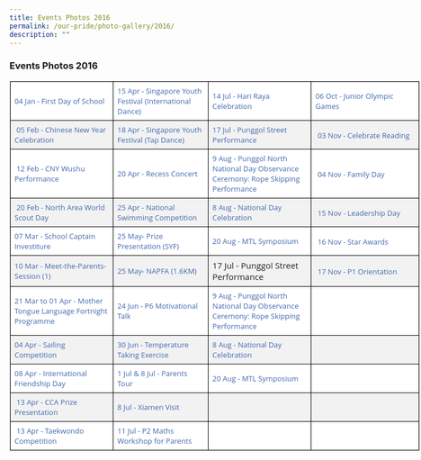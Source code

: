 ```yaml
---
title: Events Photos 2016
permalink: /our-pride/photo-gallery/2016/
description: ""
---
```



### **Events Photos 2016**

<table class="eve-photo ive_eobj_left iveo_table ives_tab_1" style="margin: 0px 10px 0px 0px; outline: 0px; padding: 0px; border: 1px solid rgb(234, 234, 234); border-collapse: collapse; color: rgb(40, 40, 40); font-family: &quot;Open Sans&quot;, sans-serif; font-size: 15px; font-style: normal; font-variant-ligatures: normal; font-variant-caps: normal; font-weight: 400; letter-spacing: normal; orphans: 2; text-align: left; text-transform: none; white-space: normal; widows: 2; word-spacing: 0px; -webkit-text-stroke-width: 0px; background-color: rgb(255, 255, 255); text-decoration-thickness: initial; text-decoration-style: initial; text-decoration-color: initial; width: 730px;"><tbody style="margin: 0px; outline: 0px; padding: 0px;"><tr style="margin: 0px; outline: 0px; padding: 0px;"><td style="margin: 0px; outline: 0px; padding: 7px; text-align: left; background: rgb(255, 255, 255); color: rgb(34, 34, 34); border: 1px solid rgb(0, 0, 0); width: 184px;"><a href="https://flic.kr/s/aHskAFYLfL" target="" style="margin: 0px; outline: 0px; padding: 0px; color: rgb(64, 103, 174); text-decoration: none;"><font size="2" style="margin: 0px; outline: 0px; padding: 0px;">04 Jan - First Day of School</font></a></td><td style="margin: 0px; outline: 0px; padding: 7px; text-align: left; background: rgb(255, 255, 255); color: rgb(34, 34, 34); border: 1px solid rgb(0, 0, 0); width: 167px;"><font size="2" style="margin: 0px; outline: 0px; padding: 0px;"><a href="https://flic.kr/s/aHskAkb1zX" target="" style="margin: 0px; outline: 0px; padding: 0px; color: rgb(64, 103, 174); text-decoration: none;">15 Apr - Singapore Youth Festival (International Dance)&nbsp;</a></font></td><td style="margin: 0px; outline: 0px; padding: 7px; text-align: left; background: rgb(255, 255, 255); color: rgb(34, 34, 34); border: 1px solid rgb(0, 0, 0); width: 182px;"><font size="2" style="margin: 0px; outline: 0px; padding: 0px;"><a href="https://flic.kr/s/aHskED9F7V" target="" style="margin: 0px; outline: 0px; padding: 0px; color: rgb(64, 103, 174); text-decoration: none;">14 Jul - Hari Raya Celebration</a></font></td><td style="margin: 0px; outline: 0px; padding: 7px; text-align: left; background: rgb(255, 255, 255); color: rgb(34, 34, 34); border: 1px solid rgb(0, 0, 0); width: 196px;"><font size="2" style="margin: 0px; outline: 0px; padding: 0px;"><a href="https://flic.kr/s/aHskNqGZTH" target="_blank" style="margin: 0px; outline: 0px; padding: 0px; color: rgb(64, 103, 174); text-decoration: none;">06 Oct - Junior Olympic Games</a>&nbsp;</font></td></tr><tr style="margin: 0px; outline: 0px; padding: 0px;"><td style="margin: 0px; outline: 0px; padding: 7px; text-align: left; background: rgb(242, 242, 242); color: rgb(34, 34, 34); border: 1px solid rgb(0, 0, 0);"><a href="https://flic.kr/s/aHskwZL8Cd" target="" style="margin: 0px; outline: 0px; padding: 0px; color: rgb(64, 103, 174); text-decoration: none;"><font size="2" style="margin: 0px; outline: 0px; padding: 0px;">&nbsp;05 Feb - Chinese New Year Celebration</font></a></td><td style="margin: 0px; outline: 0px; padding: 7px; text-align: left; background: rgb(242, 242, 242); color: rgb(34, 34, 34); border: 1px solid rgb(0, 0, 0);"><font size="2" style="margin: 0px; outline: 0px; padding: 0px;"><a href="https://flic.kr/s/aHskx1Z4A2" target="" style="margin: 0px; outline: 0px; padding: 0px; color: rgb(64, 103, 174); text-decoration: none;">18 Apr - Singapore Youth Festival (Tap Dance)&nbsp;</a></font></td><td style="margin: 0px; outline: 0px; padding: 7px; text-align: left; background: rgb(242, 242, 242); color: rgb(34, 34, 34); border: 1px solid rgb(0, 0, 0);"><font size="2" style="margin: 0px; outline: 0px; padding: 0px;"><a href="https://flic.kr/s/aHskAecJdx" target="" style="margin: 0px; outline: 0px; padding: 0px; color: rgb(64, 103, 174); text-decoration: none;">17 Jul - Punggol Street Performance</a></font></td><td style="margin: 0px; outline: 0px; padding: 7px; text-align: left; background: rgb(242, 242, 242); color: rgb(34, 34, 34); border: 1px solid rgb(0, 0, 0); width: 60px;">&nbsp;<a href="https://flic.kr/s/aHskL8rgvm" target="_blank" style="margin: 0px; outline: 0px; padding: 0px; color: rgb(64, 103, 174); text-decoration: none;"><font size="2" style="margin: 0px; outline: 0px; padding: 0px;">03 Nov - Celebrate Reading</font></a></td></tr><tr style="margin: 0px; outline: 0px; padding: 0px;"><td style="margin: 0px; outline: 0px; padding: 7px; text-align: left; background: rgb(255, 255, 255); color: rgb(34, 34, 34); border: 1px solid rgb(0, 0, 0);"><font size="2" style="margin: 0px; outline: 0px; padding: 0px;">&nbsp;<a href="https://flic.kr/s/aHskwZMDef" target="" style="margin: 0px; outline: 0px; padding: 0px; color: rgb(64, 103, 174); text-decoration: none;">12 Feb - CNY Wushu Performance</a></font></td><td style="margin: 0px; outline: 0px; padding: 7px; text-align: left; background: rgb(255, 255, 255); color: rgb(34, 34, 34); border: 1px solid rgb(0, 0, 0);"><font size="2" style="margin: 0px; outline: 0px; padding: 0px;"><a href="https://flic.kr/s/aHskAQrcGX" target="" style="margin: 0px; outline: 0px; padding: 0px; color: rgb(64, 103, 174); text-decoration: none;">20 Apr - Recess Concert</a></font></td><td style="margin: 0px; outline: 0px; padding: 7px; text-align: left; background: rgb(255, 255, 255); color: rgb(34, 34, 34); border: 1px solid rgb(0, 0, 0);"><font size="2" style="margin: 0px; outline: 0px; padding: 0px;"><a href="https://flic.kr/s/aHskH6ubkL" target="" style="margin: 0px; outline: 0px; padding: 0px; color: rgb(64, 103, 174); text-decoration: none;">9 Aug - Punggol North National Day Observance Ceremony: Rope Skipping Performance</a>&nbsp;</font></td><td style="margin: 0px; outline: 0px; padding: 7px; text-align: left; background: rgb(255, 255, 255); color: rgb(34, 34, 34); border: 1px solid rgb(0, 0, 0); width: 60px;">&nbsp;<a href="https://flic.kr/s/aHskL8rP91" target="_blank" style="margin: 0px; outline: 0px; padding: 0px; color: rgb(64, 103, 174); text-decoration: none;"><font size="2" style="margin: 0px; outline: 0px; padding: 0px;">04 Nov - Family Day</font></a></td></tr><tr style="margin: 0px; outline: 0px; padding: 0px;"><td style="margin: 0px; outline: 0px; padding: 7px; text-align: left; background: rgb(242, 242, 242); color: rgb(34, 34, 34); border: 1px solid rgb(0, 0, 0);"><font size="2" style="margin: 0px; outline: 0px; padding: 0px;">&nbsp;<a href="https://flic.kr/s/aHskwZN8QJ" target="" style="margin: 0px; outline: 0px; padding: 0px; color: rgb(64, 103, 174); text-decoration: none;">20 Feb - North Area World Scout Day</a></font></td><td style="margin: 0px; outline: 0px; padding: 7px; text-align: left; background: rgb(242, 242, 242); color: rgb(34, 34, 34); border: 1px solid rgb(0, 0, 0);"><font size="2" style="margin: 0px; outline: 0px; padding: 0px;"><a href="https://flic.kr/s/aHskAhceU9" target="" style="margin: 0px; outline: 0px; padding: 0px; color: rgb(64, 103, 174); text-decoration: none;">25 Apr - National Swimming Competition</a>&nbsp;</font></td><td style="margin: 0px; outline: 0px; padding: 7px; text-align: left; background: rgb(242, 242, 242); color: rgb(34, 34, 34); border: 1px solid rgb(0, 0, 0);"><font size="2" style="margin: 0px; outline: 0px; padding: 0px;"><a href="https://flic.kr/s/aHskCrokzr" target="" style="margin: 0px; outline: 0px; padding: 0px; color: rgb(64, 103, 174); text-decoration: none;">8 Aug - National Day Celebration</a>&nbsp;</font></td><td style="margin: 0px; outline: 0px; padding: 7px; text-align: left; background: rgb(242, 242, 242); color: rgb(34, 34, 34); border: 1px solid rgb(0, 0, 0); width: 60px;">&nbsp;<a href="https://flic.kr/s/aHskGTysFn" target="_blank" style="margin: 0px; outline: 0px; padding: 0px; color: rgb(64, 103, 174); text-decoration: none;"><font size="2" style="margin: 0px; outline: 0px; padding: 0px;">15 Nov - Leadership Day</font></a></td></tr><tr style="margin: 0px; outline: 0px; padding: 0px;"><td style="margin: 0px; outline: 0px; padding: 7px; text-align: left; background: rgb(255, 255, 255); color: rgb(34, 34, 34); border: 1px solid rgb(0, 0, 0);"><a href="https://flic.kr/s/aHskwZNE2q" target="" style="margin: 0px; outline: 0px; padding: 0px; color: rgb(64, 103, 174); text-decoration: none;"><font size="2" style="margin: 0px; outline: 0px; padding: 0px;">07 Mar - School Captain Investiture</font></a></td><td style="margin: 0px; outline: 0px; padding: 7px; text-align: left; background: rgb(255, 255, 255); color: rgb(34, 34, 34); border: 1px solid rgb(0, 0, 0);"><font size="2" style="margin: 0px; outline: 0px; padding: 0px;"><a href="https://flic.kr/s/aHskD1B49U" target="" style="margin: 0px; outline: 0px; padding: 0px; color: rgb(64, 103, 174); text-decoration: none;">25 May- Prize Presentation (SYF)</a></font></td><td style="margin: 0px; outline: 0px; padding: 7px; text-align: left; background: rgb(255, 255, 255); color: rgb(34, 34, 34); border: 1px solid rgb(0, 0, 0);"><font size="2" style="margin: 0px; outline: 0px; padding: 0px;"><a href="https://flic.kr/s/aHskHsNm9R" target="" style="margin: 0px; outline: 0px; padding: 0px; color: rgb(64, 103, 174); text-decoration: none;">20 Aug - MTL Symposium</a>&nbsp;</font></td><td style="margin: 0px; outline: 0px; padding: 7px; text-align: left; background: rgb(255, 255, 255); color: rgb(34, 34, 34); border: 1px solid rgb(0, 0, 0); width: 60px;">&nbsp;<a href="https://flic.kr/s/aHskLvTZeg" target="_blank" style="margin: 0px; outline: 0px; padding: 0px; color: rgb(64, 103, 174); text-decoration: none;"><font size="2" style="margin: 0px; outline: 0px; padding: 0px;">16 Nov - Star Awards</font></a></td></tr><tr style="margin: 0px; outline: 0px; padding: 0px;"><td style="margin: 0px; outline: 0px; padding: 7px; text-align: left; background: rgb(242, 242, 242); color: rgb(34, 34, 34); border: 1px solid rgb(0, 0, 0);"><a href="https://flic.kr/s/aHskwZPyxY" target="" style="margin: 0px; outline: 0px; padding: 0px; color: rgb(64, 103, 174); text-decoration: none;"><font size="2" style="margin: 0px; outline: 0px; padding: 0px;">10 Mar - Meet-the-Parents-Session (1)</font></a></td><td style="margin: 0px; outline: 0px; padding: 7px; text-align: left; background: rgb(242, 242, 242); color: rgb(34, 34, 34); border: 1px solid rgb(0, 0, 0);"><font size="2" style="margin: 0px; outline: 0px; padding: 0px;"><a href="https://flic.kr/s/aHskDxACjP" target="" style="margin: 0px; outline: 0px; padding: 0px; color: rgb(64, 103, 174); text-decoration: none;">25 May- NAPFA (1.6KM)&nbsp;</a></font></td><td style="margin: 0px; outline: 0px; padding: 7px; text-align: left; background: rgb(242, 242, 242); color: rgb(34, 34, 34); border: 1px solid rgb(0, 0, 0);">17 Jul - Punggol Street Performance</td><td style="margin: 0px; outline: 0px; padding: 7px; text-align: left; background: rgb(242, 242, 242); color: rgb(34, 34, 34); border: 1px solid rgb(0, 0, 0); width: 60px;">&nbsp;<font size="2" style="margin: 0px; outline: 0px; padding: 0px;"><a href="https://flic.kr/s/aHskH7T1Bn" target="_blank" style="margin: 0px; outline: 0px; padding: 0px; color: rgb(64, 103, 174); text-decoration: none;">17 Nov - P1 Orientation</a></font></td></tr><tr style="margin: 0px; outline: 0px; padding: 0px;"><td style="margin: 0px; outline: 0px; padding: 7px; text-align: left; background: rgb(255, 255, 255); color: rgb(34, 34, 34); border: 1px solid rgb(0, 0, 0);"><font size="2" style="margin: 0px; outline: 0px; padding: 0px;"><a href="https://flic.kr/s/aHskAQoqsH" target="" style="margin: 0px; outline: 0px; padding: 0px; color: rgb(64, 103, 174); text-decoration: none;">21 Mar to 01 Apr - Mother Tongue Language Fortnight Programme</a></font></td><td style="margin: 0px; outline: 0px; padding: 7px; text-align: left; background: rgb(255, 255, 255); color: rgb(34, 34, 34); border: 1px solid rgb(0, 0, 0);"><font size="2" style="margin: 0px; outline: 0px; padding: 0px;"><a href="https://flic.kr/s/aHskAdejyS" target="" style="margin: 0px; outline: 0px; padding: 0px; color: rgb(64, 103, 174); text-decoration: none;">24 Jun - P6 Motivational Talk</a></font></td><td style="margin: 0px; outline: 0px; padding: 7px; text-align: left; background: rgb(255, 255, 255); color: rgb(34, 34, 34); border: 1px solid rgb(0, 0, 0);"><a href="https://flic.kr/s/aHskH6ubkL" target="_blank" style="margin: 0px; outline: 0px; padding: 0px; color: rgb(64, 103, 174); text-decoration: none;"><font size="2" style="margin: 0px; outline: 0px; padding: 0px;">9 Aug - Punggol North National Day Observance Ceremony: Rope Skipping Performance</font></a></td><td style="margin: 0px; outline: 0px; padding: 7px; text-align: center; background: rgb(255, 255, 255); color: rgb(34, 34, 34); border: 1px solid rgb(0, 0, 0); width: 60px;">&nbsp;</td></tr><tr style="margin: 0px; outline: 0px; padding: 0px;"><td style="margin: 0px; outline: 0px; padding: 7px; text-align: left; background: rgb(242, 242, 242); color: rgb(34, 34, 34); border: 1px solid rgb(0, 0, 0);"><a href="https://flic.kr/s/aHskzF6aaj" target="" style="margin: 0px; outline: 0px; padding: 0px; color: rgb(64, 103, 174); text-decoration: none;"><font size="2" style="margin: 0px; outline: 0px; padding: 0px;">04 Apr - Sailing Competition</font></a></td><td style="margin: 0px; outline: 0px; padding: 7px; text-align: left; background: rgb(242, 242, 242); color: rgb(34, 34, 34); border: 1px solid rgb(0, 0, 0);"><font size="2" style="margin: 0px; outline: 0px; padding: 0px;"><a href="https://flic.kr/s/aHskAeaZSH" target="" style="margin: 0px; outline: 0px; padding: 0px; color: rgb(64, 103, 174); text-decoration: none;">30 Jun - Temperature Taking Exercise&nbsp;</a></font></td><td style="margin: 0px; outline: 0px; padding: 7px; text-align: left; background: rgb(242, 242, 242); color: rgb(34, 34, 34); border: 1px solid rgb(0, 0, 0);"><a href="https://flic.kr/s/aHskCrokzr" target="_blank" style="margin: 0px; outline: 0px; padding: 0px; color: rgb(64, 103, 174); text-decoration: none;"><font size="2" style="margin: 0px; outline: 0px; padding: 0px;">8 Aug - National Day Celebration</font></a></td><td style="margin: 0px; outline: 0px; padding: 7px; text-align: center; background: rgb(242, 242, 242); color: rgb(34, 34, 34); border: 1px solid rgb(0, 0, 0); width: 60px;">&nbsp;</td></tr><tr style="margin: 0px; outline: 0px; padding: 0px;"><td style="margin: 0px; outline: 0px; padding: 7px; text-align: left; background: rgb(255, 255, 255); color: rgb(34, 34, 34); border: 1px solid rgb(0, 0, 0);"><font size="2" style="margin: 0px; outline: 0px; padding: 0px;"><a href="https://flic.kr/s/aHskwZRMzq" target="" style="margin: 0px; outline: 0px; padding: 0px; color: rgb(64, 103, 174); text-decoration: none;">08 Apr - International Friendship Day</a>&nbsp;</font></td><td style="margin: 0px; outline: 0px; padding: 7px; text-align: left; background: rgb(255, 255, 255); color: rgb(34, 34, 34); border: 1px solid rgb(0, 0, 0);"><font size="2" style="margin: 0px; outline: 0px; padding: 0px;"><a href="https://www.flickr.com/photos/142886885@N08/sets/72157671169247016/" target="" style="margin: 0px; outline: 0px; padding: 0px; color: rgb(64, 103, 174); text-decoration: none;">1 Jul &amp; 8 Jul - Parents Tour</a></font></td><td style="margin: 0px; outline: 0px; padding: 7px; text-align: left; background: rgb(255, 255, 255); color: rgb(34, 34, 34); border: 1px solid rgb(0, 0, 0);"><a href="https://flic.kr/s/aHskH7T1Bn" target="_blank" style="margin: 0px; outline: 0px; padding: 0px; color: rgb(64, 103, 174); text-decoration: none;"><font size="2" style="margin: 0px; outline: 0px; padding: 0px;">20 Aug - MTL Symposium</font></a></td><td style="margin: 0px; outline: 0px; padding: 7px; text-align: center; background: rgb(255, 255, 255); color: rgb(34, 34, 34); border: 1px solid rgb(0, 0, 0); width: 60px;">&nbsp;</td></tr><tr style="margin: 0px; outline: 0px; padding: 0px;"><td style="margin: 0px; outline: 0px; padding: 7px; text-align: left; background: rgb(242, 242, 242); color: rgb(34, 34, 34); border: 1px solid rgb(0, 0, 0);"><font size="2" style="margin: 0px; outline: 0px; padding: 0px;">&nbsp;<a href="https://flic.kr/s/aHskAQpHsc" target="" style="margin: 0px; outline: 0px; padding: 0px; color: rgb(64, 103, 174); text-decoration: none;">13 Apr - CCA Prize Presentation</a></font></td><td style="margin: 0px; outline: 0px; padding: 7px; text-align: left; background: rgb(242, 242, 242); color: rgb(34, 34, 34); border: 1px solid rgb(0, 0, 0);"><font size="2" style="margin: 0px; outline: 0px; padding: 0px;"><a href="https://www.flickr.com/photos/142886885@N08/sets/72157670543863001/" target="" style="margin: 0px; outline: 0px; padding: 0px; color: rgb(64, 103, 174); text-decoration: none;">8 Jul - Xiamen Visit</a>&nbsp;</font></td><td style="margin: 0px; outline: 0px; padding: 7px; text-align: left; background: rgb(242, 242, 242); color: rgb(34, 34, 34); border: 1px solid rgb(0, 0, 0);"><br style="margin: 0px; outline: 0px; padding: 0px;"></td><td style="margin: 0px; outline: 0px; padding: 7px; text-align: center; background: rgb(242, 242, 242); color: rgb(34, 34, 34); border: 1px solid rgb(0, 0, 0); width: 60px;">&nbsp;</td></tr><tr style="margin: 0px; outline: 0px; padding: 0px;"><td style="margin: 0px; outline: 0px; padding: 7px; text-align: left; background: rgb(255, 255, 255); color: rgb(34, 34, 34); border: 1px solid rgb(0, 0, 0);"><font size="2" style="margin: 0px; outline: 0px; padding: 0px;">&nbsp;<a href="https://flic.kr/s/aHskzF6Xb7" target="" style="margin: 0px; outline: 0px; padding: 0px; color: rgb(64, 103, 174); text-decoration: none;">13 Apr - Taekwondo Competition</a></font></td><td style="margin: 0px; outline: 0px; padding: 7px; text-align: left; background: rgb(255, 255, 255); color: rgb(34, 34, 34); border: 1px solid rgb(0, 0, 0);"><font size="2" style="margin: 0px; outline: 0px; padding: 0px;"><a href="https://flic.kr/s/aHskEuUt4U" target="" style="margin: 0px; outline: 0px; padding: 0px; color: rgb(64, 103, 174); text-decoration: none;">11 Jul - P2 Maths Workshop for Parents</a></font></td><td style="margin: 0px; outline: 0px; padding: 7px; text-align: left; background: rgb(255, 255, 255); color: rgb(34, 34, 34); border: 1px solid rgb(0, 0, 0);"><font size="2" style="margin: 0px; outline: 0px; padding: 0px;">&nbsp;</font></td><td style="margin: 0px; outline: 0px; padding: 7px; text-align: center; background: rgb(255, 255, 255); color: rgb(34, 34, 34); border: 1px solid rgb(0, 0, 0); width: 60px;">&nbsp;</td></tr></tbody></table>